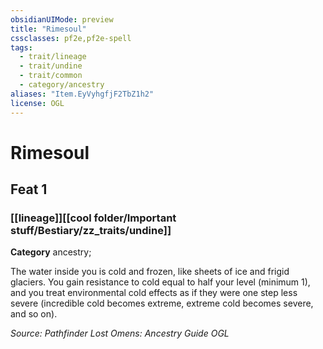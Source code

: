 ```yaml
---
obsidianUIMode: preview
title: "Rimesoul"
cssclasses: pf2e,pf2e-spell
tags:
  - trait/lineage
  - trait/undine
  - trait/common
  - category/ancestry
aliases: "Item.EyVyhgfjF2TbZ1h2"
license: OGL
---
```

# Rimesoul
## Feat 1
### [[lineage]][[cool folder/Important stuff/Bestiary/zz_traits/undine]]

**Category** ancestry; 




The water inside you is cold and frozen, like sheets of ice and frigid glaciers. You gain resistance to cold equal to half your level (minimum 1), and you treat environmental cold effects as if they were one step less severe (incredible cold becomes extreme, extreme cold becomes severe, and so on).

*Source: Pathfinder Lost Omens: Ancestry Guide*
*OGL*
